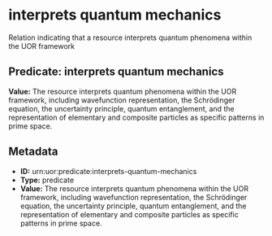 # interprets quantum mechanics

Relation indicating that a resource interprets quantum phenomena within the UOR framework

## Predicate: interprets quantum mechanics

**Value:** The resource interprets quantum phenomena within the UOR framework, including wavefunction representation, the Schrödinger equation, the uncertainty principle, quantum entanglement, and the representation of elementary and composite particles as specific patterns in prime space.

## Metadata

- **ID:** urn:uor:predicate:interprets-quantum-mechanics
- **Type:** predicate
- **Value:** The resource interprets quantum phenomena within the UOR framework, including wavefunction representation, the Schrödinger equation, the uncertainty principle, quantum entanglement, and the representation of elementary and composite particles as specific patterns in prime space.
